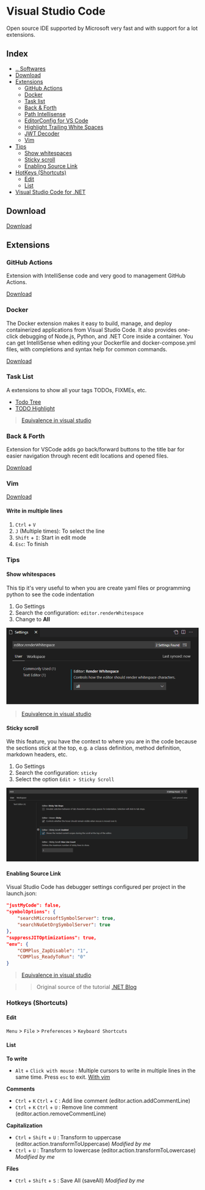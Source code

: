 # Visual Studio Code
Open source IDE supported by Microsoft very fast and with support for a lot extensions.



## Index
- [.. Softwares](/Softwares/README.md)
- [Download](#download)
- [Extensions](#extensions)
  - [GitHub Actions](#extensions-github-actions)
  - [Docker](#extensions-github-docker)
  - [Task list](#extensions-tasklist)
  - [Back & Forth](#extensions-back-forth)
  - [Path Intellisense](https://marketplace.visualstudio.com/items?itemName=christian-kohler.path-intellisense)
  - [EditorConfig for VS Code](https://marketplace.visualstudio.com/items?itemName=EditorConfig.EditorConfig)
  - [Highlight Trailing White Spaces](https://marketplace.visualstudio.com/items?itemName=ybaumes.highlight-trailing-white-spaces)
  - [JWT Decoder](https://marketplace.visualstudio.com/items?itemName=jflbr.jwt-decoder)
  - [Vim](#extensions-vim)
- [Tips](#tips)
  - [Show whitespaces](#tips-show-whitespaces)
  - [Sticky scroll](#tips-sticky-scroll)
  - [Enabling Source Link](#tips-enabling-source-link)
- [HotKeys (Shortcuts)](#hotkeys)
  - [Edit](#hotkeys-edit)
  - [List](#hotkeys-list)
- [Visual Studio Code for .NET](/Softwares/IDEs/VisualStudioCode-dotnet.md)


## Download <a name="download"></a>
[Download](https://code.visualstudio.com/)



## Extensions <a name="extensions"></a>


### GitHub Actions <a name="extensions-github-actions"></a>
Extension with IntelliSense code and very good to management GitHub Actions.

[Download](https://marketplace.visualstudio.com/items?itemName=cschleiden.vscode-github-actions)


### Docker <a name="extensions-github-docker"></a>
The Docker extension makes it easy to build, manage, and deploy containerized applications from Visual Studio Code. It also provides one-click debugging of Node.js, Python, and .NET Core inside a container.
You can get IntelliSense when editing your Dockerfile and docker-compose.yml files, with completions and syntax help for common commands.

[Download](https://marketplace.visualstudio.com/items?itemName=ms-azuretools.vscode-docker)


### Task List <a name="extensions-tasklist"></a>
A extensions to show all your tags TODOs, FIXMEs, etc.
- [Todo Tree](https://marketplace.visualstudio.com/items?itemName=Gruntfuggly.todo-tree)
- [TODO Highlight](https://marketplace.visualstudio.com/items?itemName=wayou.vscode-todo-highlight)
> [Equivalence in visual studio](./VisualStudio.md#tools-tasklist)


### Back & Forth <a name="extensions-back-forth"></a>
Extension for VSCode adds go back/forward buttons to the title bar for easier navigation through recent edit locations and opened files.

[Download](https://marketplace.visualstudio.com/items?itemName=nick-rudenko.back-n-forth)


### Vim <a name="extensions-vim"></a>
[Download](https://marketplace.visualstudio.com/items?itemName=vscodevim.vim)

#### Write in multiple lines <a name="extensions-vim-write-multiple-lines"></a>

1. `Ctrl` + `V`
2. `J` (Multiple times): To select the line
3. `Shift` + `I`: Start in edit mode
4. `Esc`: To finish



### Tips <a name="tips"></a>


#### Show whitespaces <a name="tips-show-whitespaces"></a>

This tip it's very useful to when you are create yaml files or programming python to see the code indentation

1. Go Settings
2. Search the configuration: `editor.renderWhitespace`
3. Change to **All**

![Show whitespaces](/media/show-whitespaces.png "Show whitespaces")
> [Equivalence in visual studio](./VisualStudio.md#tips-show-whitespaces)


#### Sticky scroll <a name="tips-sticky-scrol"></a>

We this feature, you have the context to where you are in the code because the sections stick at the top, e.g. a class definition, method definition, markdown headers, etc.

1. Go Settings
2. Search the configuration: `sticky`
3. Select the option `Edit > Sticky Scroll`

![Sticky scroll](/media/vscode-tips-sticky-scrol.png "Sticky scroll")


#### Enabling Source Link <a name="tips-enabling-source-link"></a>
Visual Studio Code has debugger settings configured per project in the launch.json:
```json
"justMyCode": false,
"symbolOptions": {
    "searchMicrosoftSymbolServer": true,
    "searchNuGetOrgSymbolServer": true
},
"suppressJITOptimizations": true,
"env": {
    "COMPlus_ZapDisable": "1",
    "COMPlus_ReadyToRun": "0"
}
```
> [Equivalence in visual studio](./VisualStudio.md#tips-enabling-source-link)

>> Original source of the tutorial [.NET Blog](https://devblogs.microsoft.com/dotnet/improving-debug-time-productivity-with-source-link/)



### Hotkeys (Shortcuts)<a name="hotkeys"></a>

#### Edit <a name="hotkeys-edit"></a>
`Menu` > `File` > `Preferences` > `Keyboard Shortcuts`


#### List <a name="hotkeys-list"></a>

**To write**
- `Alt` + `Click with mouse` : Multiple cursors to write in multiple lines in the same time. Press `esc` to exit. [With vim](#extensions-vim-write-multiple-lines)

**Comments**
- `Ctrl` + `K` `Ctrl` + `C` : Add line comment (editor.action.addCommentLine)
- `Ctrl` + `K` `Ctrl` + `U` : Remove line comment (editor.action.removeCommentLine)

**Capitalization**
- `Ctrl` + `Shift` + `U` : Transform to uppercase (editor.action.transformToUppercase) _Modified by me_
- `Ctrl` + `U` : Transform to lowercase (editor.action.transformToLowercase) _Modified by me_

**Files**
- `Ctrl` + `Shift` + `S` : Save All (saveAll) _Modified by me_